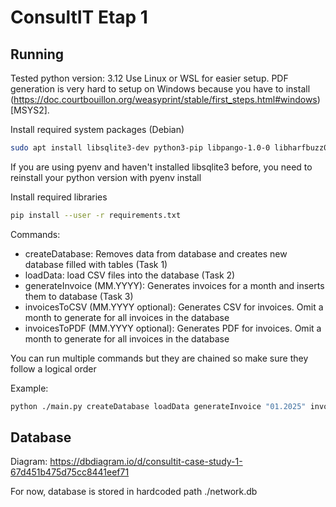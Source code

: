 # ConsultIT Etap 1

## Running
Tested python version: 3.12
Use Linux or WSL for easier setup. PDF generation is very hard to setup on Windows because you have to install (https://doc.courtbouillon.org/weasyprint/stable/first_steps.html#windows)[MSYS2].

Install required system packages (Debian)
```bash
sudo apt install libsqlite3-dev python3-pip libpango-1.0-0 libharfbuzz0b libpangoft2-1.0-0 libharfbuzz-subset0 python3
```

If you are using pyenv and haven't installed libsqlite3 before, you need to reinstall your python version with pyenv install

Install required libraries
```bash
pip install --user -r requirements.txt
```

Commands:
- createDatabase: Removes data from database and creates new database filled with tables (Task 1)
- loadData: load CSV files into the database (Task 2)
- generateInvoice (MM.YYYY): Generates invoices for a month and inserts them to database (Task 3)
- invoicesToCSV (MM.YYYY optional): Generates CSV for invoices. Omit a month to generate for all invoices in the database
- invoicesToPDF (MM.YYYY optional): Generates PDF for invoices. Omit a month to generate for all invoices in the database

You can run multiple commands but they are chained so make sure they follow a logical order

Example:
```bash
python ./main.py createDatabase loadData generateInvoice "01.2025" invoicesToCSV invoicesToPDF
```


## Database
Diagram: https://dbdiagram.io/d/consultit-case-study-1-67d451b475d75cc8441eef71

For now, database is stored in hardcoded path ./network.db